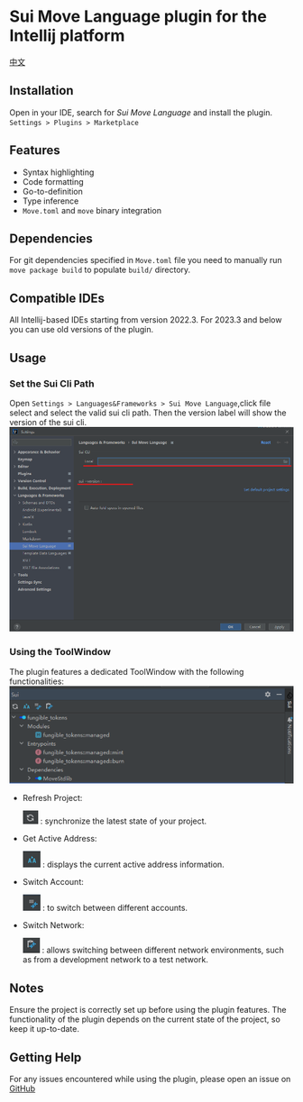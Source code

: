 # Sui Move Language plugin for the Intellij platform

[中文](./README.zh_CN.md)

## Installation

Open in your IDE, search for _Sui Move Language_ and install the plugin.
`Settings > Plugins > Marketplace`
## Features

* Syntax highlighting
* Code formatting
* Go-to-definition
* Type inference
* `Move.toml` and `move` binary integration

## Dependencies

For git dependencies specified in `Move.toml` file you need to manually run `move package build` to populate `build/` directory. 

## Compatible IDEs

All Intellij-based IDEs starting from version 2022.3. For 2023.3 and below you can use old versions of the plugin.

## Usage

### Set the Sui Cli Path

Open `Settings > Languages&Frameworks > Sui Move Language`,click file select and select the valid sui cli path.
Then the version label will show the version of the sui cli.
![img.png](docs/static/select-sui-path.png)

### Using the ToolWindow

The plugin features a dedicated ToolWindow with the following functionalities:
![img.png](docs/static/init.png)

- Refresh Project:

  ![img.png](docs/static/img.png) : synchronize the latest state of your project.

- Get Active Address:

  ![img_1.png](docs/static/img_1.png) : displays the current active address information.

- Switch Account:

  ![img_2.png](docs/static/img_2.png) : to switch between different accounts.

- Switch Network:

  ![img_3.png](docs/static/img_3.png) : allows switching between different network environments, such as from a
  development network
  to a test network.

## Notes

Ensure the project is correctly set up before using the plugin features.
The functionality of the plugin depends on the current state of the project, so keep it up-to-date.

## Getting Help

For any issues encountered while using the plugin, please open an issue
on [GitHub](http://github.com/moveFuns/intellij-move)

